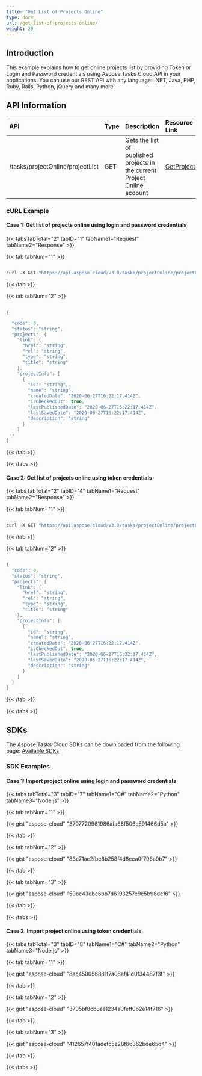 ```yaml
---
title: "Get List of Projects Online"
type: docs
url: /get-list-of-projects-online/
weight: 20
---
```


## **Introduction**
This example explains how to get online projects list by providing Token or Login and Password credentials using Aspose.Tasks Cloud API in your applications. You can use our REST API with any language: .NET, Java, PHP, Ruby, Rails, Python, jQuery and many more.
## **API Information**

|**API**|**Type**|**Description**|**Resource Link**|
| :- | :- | :- | :- |
|/tasks/projectOnline/projectList|GET|Gets the list of published projects in the current Project Online account|[GetProjectList](https://apireference.aspose.cloud/tasks/#/TasksProjectOnline/GetProjectList)|
### **cURL Example**
#### **Case 1:** **Get list of projects online using login and password credentials**

{{< tabs tabTotal="2" tabID="1" tabName1="Request" tabName2="Response" >}}

{{< tab tabNum="1" >}}

```java

curl -X GET "https://api.aspose.cloud/v3.0/tasks/projectOnline/projectList?siteUrl=http%3A%2F%2Fproject_server_instance.local%2Fsites%2Fpwa&userName=SomeLogin" -H "accept: application/json" -H "x-sharepoint-password: SomePassword" -H "x-aspose-client: Containerize.Swagger"

```

{{< /tab >}}

{{< tab tabNum="2" >}}

```java

{

  "code": 0,
  "status": "string",
  "projects": {
    "link": {
      "href": "string",
      "rel": "string",
      "type": "string",
      "title": "string"
    },
    "projectInfo": [
      {
        "id": "string",
        "name": "string",
        "createdDate": "2020-06-27T16:22:17.414Z",
        "isCheckedOut": true,
        "lastPublishedDate": "2020-06-27T16:22:17.414Z",
        "lastSavedDate": "2020-06-27T16:22:17.414Z",
        "description": "string"
      }
    ]
  }
}

```

{{< /tab >}}

{{< /tabs >}}

#### **Case 2:** **Get list of projects online using token credentials**

{{< tabs tabTotal="2" tabID="4" tabName1="Request" tabName2="Response" >}}

{{< tab tabNum="1" >}}

```java

curl -X GET "https://api.aspose.cloud/v3.0/tasks/projectOnline/projectList?siteUrl=http%3A%2F%2Fproject_server_instance.local%2Fsites%2Fpwa" -H "accept: application/json" -H "x-project-online-token: SOMESECRETTOKEN" -H "x-aspose-client: Containerize.Swagger"

```

{{< /tab >}}

{{< tab tabNum="2" >}}

```java

{
  "code": 0,
  "status": "string",
  "projects": {
    "link": {
      "href": "string",
      "rel": "string",
      "type": "string",
      "title": "string"
    },
    "projectInfo": [
      {
        "id": "string",
        "name": "string",
        "createdDate": "2020-06-27T16:22:17.414Z",
        "isCheckedOut": true,
        "lastPublishedDate": "2020-06-27T16:22:17.414Z",
        "lastSavedDate": "2020-06-27T16:22:17.414Z",
        "description": "string"
      }
    ]
  }
}

```

{{< /tab >}}

{{< /tabs >}}
## **SDKs**
The Aspose.Tasks Cloud SDKs can be downloaded from the following page: [Available SDKs](/tasks/available-sdks/)
### **SDK Examples**
#### **Case 1:** **Import project online using login and password credentials**

{{< tabs tabTotal="3" tabID="7" tabName1="C#" tabName2="Python" tabName3="Node.js" >}}

{{< tab tabNum="1" >}}

{{< gist "aspose-cloud" "3707720961986afa68f506c591466d5a" >}}

{{< /tab >}}

{{< tab tabNum="2" >}}

{{< gist "aspose-cloud" "83e71ac2fbe8b258f4d8cea0f796a9b7" >}}

{{< /tab >}}

{{< tab tabNum="3" >}}

{{< gist "aspose-cloud" "50bc43dbc6bb7d6193257e9c5b98dc16" >}}

{{< /tab >}}

{{< /tabs >}}

#### **Case 2:** **Import project online using token credentials**

{{< tabs tabTotal="3" tabID="8" tabName1="C#" tabName2="Python" tabName3="Node.js" >}}

{{< tab tabNum="1" >}}

{{< gist "aspose-cloud" "8ac450056881f7a08af41d0f34487f3f" >}}

{{< /tab >}}

{{< tab tabNum="2" >}}

{{< gist "aspose-cloud" "3795bf8cb8ae1234a0feff0b2e14f716" >}}

{{< /tab >}}

{{< tab tabNum="3" >}}

{{< gist "aspose-cloud" "412657f401adefc5e28f66362bde65d4" >}}

{{< /tab >}}

{{< /tabs >}}

